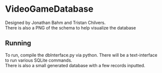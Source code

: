 # VideoGameDatabase
Designed by Jonathan Bahm and Tristan Chilvers. <br/>
There is also a PNG of the schema to help visualize the database 

## Running
To run, compile the dbInterface.py via python. There will be a text-interface to run various SQLite commands.<br/>
There is also a small generated database with a few records inputted.
